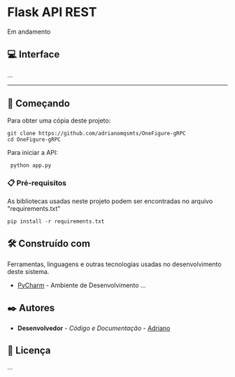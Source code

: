 # Flask API REST

Em andamento

## 💻 Interface 

...


********************************************


## 🚀 Começando

Para obter uma cópia deste projeto:

```shell
git clone https://github.com/adrianomqsmts/OneFigure-gRPC
cd OneFigure-gRPC
```

Para iniciar a API:

```shell
 python app.py
```

### 📋 Pré-requisitos

As bibliotecas usadas neste projeto podem ser encontradas no arquivo "requirements.txt"

```shell
pip install -r requirements.txt 
```

## 🛠️ Construído com

Ferramentas, linguagens e outras tecnologias usadas no desenvolvimento deste sistema.

* [PyCharm](https://www.jetbrains.com/pycharm/) - Ambiente de Desenvolvimento
... 

## ✒️ Autores

* **Desenvolvedor** - *Código e Documentação* - [Adriano](https://github.com/adrianomqsmts)

## 📄 Licença

...


